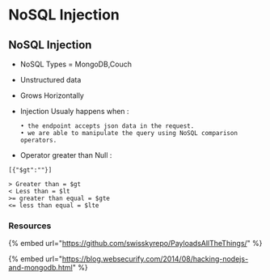 # NoSQL Injection

## NoSQL Injection

* NoSQL Types = MongoDB,Couch
* Unstructured data
* Grows Horizontally
* Injection Usualy happens when :

  ```text
  • the endpoint accepts json data in the request.
  • we are able to manipulate the query using NoSQL comparison operators.
  ```

* Operator greater than Null :

`[{"$gt":""}]`

```text
> Greater than = $gt
< Less than = $lt
>= greater than equal = $gte
<= less than equal = $lte
```



### Resources

{% embed url="https://github.com/swisskyrepo/PayloadsAllTheThings/" %}

{% embed url="https://blog.websecurify.com/2014/08/hacking-nodejs-and-mongodb.html" %}











